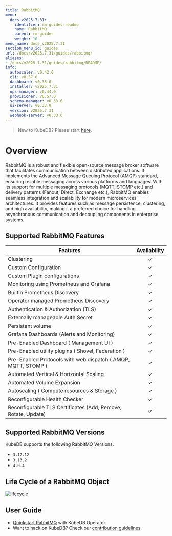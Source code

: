 ```yaml
---
title: RabbitMQ
menu:
  docs_v2025.7.31:
    identifier: rm-guides-readme
    name: RabbitMQ
    parent: rm-guides
    weight: 10
menu_name: docs_v2025.7.31
section_menu_id: guides
url: /docs/v2025.7.31/guides/rabbitmq/
aliases:
- /docs/v2025.7.31/guides/rabbitmq/README/
info:
  autoscaler: v0.42.0
  cli: v0.57.0
  dashboard: v0.33.0
  installer: v2025.7.31
  ops-manager: v0.44.0
  provisioner: v0.57.0
  schema-manager: v0.33.0
  ui-server: v0.33.0
  version: v2025.7.31
  webhook-server: v0.33.0
---
```


> New to KubeDB? Please start [here](/docs/v2025.7.31/README).

# Overview 

RabbitMQ is a robust and flexible open-source message broker software that facilitates communication between distributed applications. It implements the Advanced Message Queuing Protocol (AMQP) standard, ensuring reliable messaging across various platforms and languages. With its support for multiple messaging protocols (MQTT, STOMP etc.) and delivery patterns (Fanout, Direct, Exchange etc.), RabbitMQ enables seamless integration and scalability for modern microservices architectures. It provides features such as message persistence, clustering, and high availability, making it a preferred choice for handling asynchronous communication and decoupling components in enterprise systems.

## Supported RabbitMQ Features

| Features                                                      | Availability |
|---------------------------------------------------------------|:------------:|
| Clustering                                                    |   &#10003;   |
| Custom Configuration                                          |   &#10003;   |
| Custom Plugin configurations                                  |   &#10003;   |
| Monitoring using Prometheus and Grafana                       |   &#10003;   |
| Builtin Prometheus Discovery                                  |   &#10003;   |
| Operator managed Prometheus Discovery                         |   &#10003;   |
| Authentication & Authorization (TLS)                          |   &#10003;   |
| Externally manageable Auth Secret                             |   &#10003;   |
| Persistent volume                                             |   &#10003;   |
| Grafana Dashboards (Alerts and Monitoring)                    |   &#10003;   |
| Pre-Enabled Dashboard ( Management UI )                       |   &#10003;   |
| Pre-Enabled utility plugins ( Shovel, Federation )            |   &#10003;   |
| Pre-Enabled Protocols with web dispatch ( AMQP, MQTT, STOMP ) |   &#10003;   |
| Automated Vertical & Horizontal Scaling                       |   &#10003;   |
| Automated Volume Expansion                                    |   &#10003;   |
| Autoscaling ( Compute resources & Storage )                   |   &#10003;   |
| Reconfigurable Health Checker                                 |   &#10003;   |
| Reconfigurable TLS Certificates (Add, Remove, Rotate, Update) |   &#10003;   |

## Supported RabbitMQ Versions

KubeDB supports the following RabbitMQ Versions.
- `3.12.12`
- `3.13.2`
- `4.0.4`

## Life Cycle of a RabbitMQ Object

<!---
ref : https://cacoo.com/diagrams/4PxSEzhFdNJRIbIb/0281B
--->

<p text-align="center">
    <img alt="lifecycle"  src="/docs/v2025.7.31/guides/rabbitmq/images/rabbitmq-lifecycle.png" >
</p>

## User Guide

- [Quickstart RabbitMQ](/docs/v2025.7.31/guides/rabbitmq/quickstart/quickstart) with KubeDB Operator.
- Want to hack on KubeDB? Check our [contribution guidelines](/docs/v2025.7.31/CONTRIBUTING).